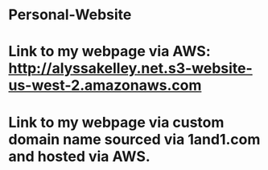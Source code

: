# Personal-Website
# Link to my webpage via AWS: http://alyssakelley.net.s3-website-us-west-2.amazonaws.com
# Link to my webpage via custom domain name sourced via 1and1.com and hosted via AWS.
